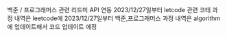 백준 / 프로그래머스 관련 리드미 API 연동 
2023/12/27일부터 letcode 관련 코테 과정 내역은 leetcode에
2023/12/27일부터 백준,프로그래머스 과정 내역은 algorithm에 업데이트해서 코드 업데이트 에정 
